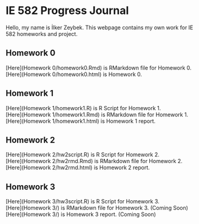 # IE 582 Progress Journal

Hello, my name is İlker Zeybek. This webpage contains my own work for IE 582 homeworks and project.

## Homework 0
[Here](Homework 0/homework0.Rmd) is RMarkdown file for Homework 0.<br/>
[Here](Homework 0/homework0.html) is Homework 0.

## Homework 1
[Here](Homework 1/homework1.R) is R Script for Homework 1.<br/>
[Here](Homework 1/homework1.Rmd) is RMarkdown file for Homework 1.<br/>
[Here](Homework 1/homework1.html) is Homework 1 report.

## Homework 2
[Here](Homework 2/hw2script.R) is R Script for Homework 2.<br/>
[Here](Homework 2/hw2rmd.Rmd) is RMarkdown file for Homework 2.<br/>
[Here](Homework 2/hw2rmd.html) is Homework 2 report.

## Homework 3
[Here](Homework 3/hw3script.R) is R Script for Homework 3.<br/>
[Here](Homework 3/) is RMarkdown file for Homework 3. (Coming Soon)<br/>
[Here](Homework 3/) is Homework 3 report. (Coming Soon)


